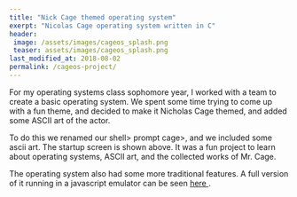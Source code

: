 ```yaml
---
title: "Nick Cage themed operating system" 
exerpt: "Nicolas Cage operating system written in C"  
header:
 image: /assets/images/cageos_splash.png
 teaser: assets/images/cageos_splash.png
last_modified_at: 2018-08-02
permalink: /cageos-project/
---
```


For my operating systems class sophomore year, I worked with a team to create a basic operating system. We spent some time trying to come up with a fun theme, and decided to make it Nicholas Cage themed, and added some ASCII art of the actor.

To do this we renamed our shell> prompt cage>, and we included some ascii art. The startup screen is shown above. It was a fun project to learn about operating systems, ASCII art, and the collected works of Mr. Cage.  

The operating system also had some more traditional features. A full version of it running in a javascript emulator can be seen <a href="{{ site.baseurl }}/cageOS"> here </a>. 